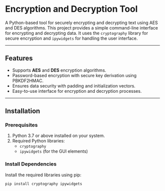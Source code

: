 # Encryption and Decryption Tool

A Python-based tool for securely encrypting and decrypting text using AES and DES algorithms. This project provides a simple command-line interface for encrypting and decrypting data. It uses the `cryptography` library for secure encryption and `ipywidgets` for handling the user interface.

---

## **Features**
- Supports **AES** and **DES** encryption algorithms.
- Password-based encryption with secure key derivation using PBKDF2HMAC.
- Ensures data security with padding and initialization vectors.
- Easy-to-use interface for encryption and decryption processes.

---

## **Installation**

### **Prerequisites**
1. Python 3.7 or above installed on your system.
2. Required Python libraries:
   - `cryptography`
   - `ipywidgets` (for the GUI elements)

### **Install Dependencies**
Install the required libraries using pip:
```bash
pip install cryptography ipywidgets

